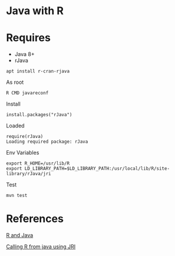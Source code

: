 # Java with R


# Requires

* Java 8+
* rJava


```
apt install r-cran-rjava
```


As root

```
R CMD javareconf
```

Install

```
install.packages("rJava")
```

Loaded

```
require(rJava)
Loading required package: rJava
```

Env Variables

```
export R_HOME=/usr/lib/R
export LD_LIBRARY_PATH=$LD_LIBRARY_PATH:/usr/local/lib/R/site-library/rJava/jri
```


Test

```
mvn test
```




# References

[R and Java](https://www.slideshare.net/rcuprak/r-and-javav12)

[Calling R from java using JRI](http://www.cnblogs.com/mavlarn/archive/2012/12/24/2831688.html)